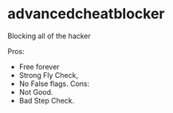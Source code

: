 # advancedcheatblocker
Blocking all of the hacker



Pros: 
- Free forever
- Strong Fly Check,
- No False flags.
Cons:
- Not Good.
- Bad Step Check.
